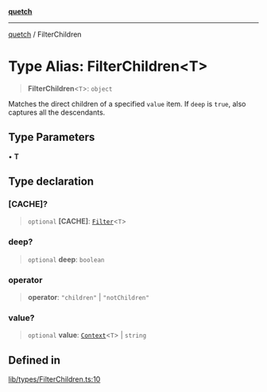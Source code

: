 [**quetch**](../README.md)

***

[quetch](../README.md) / FilterChildren

# Type Alias: FilterChildren\<T\>

> **FilterChildren**\<`T`\>: `object`

Matches the direct children of a specified `value` item.
If `deep` is `true`, also captures all the descendants.

## Type Parameters

• **T**

## Type declaration

### \[CACHE\]?

> `optional` **\[CACHE\]**: [`Filter`](Filter.md)\<`T`\>

### deep?

> `optional` **deep**: `boolean`

### operator

> **operator**: `"children"` \| `"notChildren"`

### value?

> `optional` **value**: [`Context`](Context.md)\<`T`\> \| `string`

## Defined in

[lib/types/FilterChildren.ts:10](https://github.com/nevoland/quetch/blob/5d54d23c7450a0f85309e15fdf3a25ea832b3452/lib/types/FilterChildren.ts#L10)

